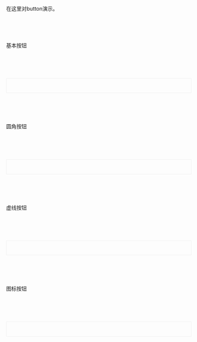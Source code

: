 在这里对button演示。
<script setup>
import demo1 from './demo1.vue';
import demo2 from './demo2.vue';
import demo3 from './demo3.vue';
import demo4 from './demo4.vue';
import codeds from '../../../src/components/codeds.vue';
</script>
<div class="btndoc1">基本按钮</div>
<div class="btndoc2">
<demo1></demo1>
</div>
<div class="btndoc1">圆角按钮</div>
<div class="btndoc2">
<demo2></demo2>
</div>
<div class="btndoc1">虚线按钮</div>
<div class="btndoc2">
<demo3></demo3>
</div>
<div class="btndoc1">图标按钮</div>
<div class="btndoc2">
<demo4></demo4>
</div>
<style>
    .btndoc2{
        display:"block";
        border:1px solid #f0f0f0;
        /* height:20vh; */
        padding:2vw;
        margin-top:2vh;
    }
    .btndoc1{
        margin-top:2vh;
    }
</style>
